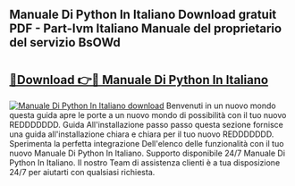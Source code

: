 ## Manuale Di Python In Italiano Download gratuit PDF - Part-Ivm Italiano Manuale del proprietario del servizio BsOWd

# <h2><a href="http://dfdnfg.blite.top/?on=Manuale+Di+Python+In+Italiano">🔗Download 👉🔴 Manuale Di Python In Italiano</a></h2>

[![Manuale Di Python In Italiano download](https://i.imgur.com/lujVjoI.png)](http://dfdnfg.blite.top/?on=Manuale+Di+Python+In+Italiano)
Benvenuti in un nuovo mondo questa guida apre le porte a un nuovo mondo di possibilità con il tuo nuovo REDDDDDDD. Guida All'installazione passo passo questa sezione fornisce una guida all'installazione chiara e chiara per il tuo nuovo REDDDDDDD. Sperimenta la perfetta integrazione Dell'elenco delle funzionalità con il tuo nuovo Manuale Di Python In Italiano. Supporto disponibile 24/7 Manuale Di Python In Italiano. Il nostro Team di assistenza clienti è a tua disposizione 24/7 per aiutarti con qualsiasi richiesta.
